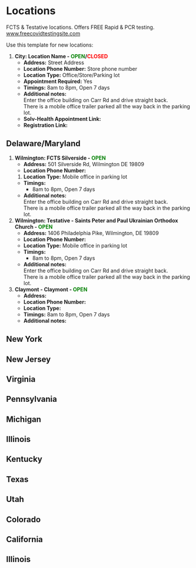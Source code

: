 # Locations

FCTS & Testative locations. Offers FREE Rapid & PCR testing.  
www.freecovidtestingsite.com  

Use this template for new locations:

1. **City: Location Name - <font color="green">OPEN</font>/<font color="red">CLOSED</font>**
    * **Address:** Street Address
    * **Location Phone Number:** Store phone number
    * **Location Type:** Office/Store/Parking lot
    * **Appointment Required:** Yes
    * **Timings:** 8am to 8pm, Open 7 days
    * **Additional notes:**  
      Enter the office building on Carr Rd and drive straight back.  
      There is a mobile office trailer parked all the way back in the parking lot.
    * **Solv-Health Appointment Link:** 
    * **Registration Link:**  


## **Delaware/Maryland**
1. **Wilmington: FCTS Silverside - <font color="green">OPEN</font>**
    * **Address:** 501 Silverside Rd, Wilmington DE 19809
    *  **Location Phone Number:** 
    1. **Location Type:** Mobile office in parking lot
    - **Timings:** 
        * 8am to 8pm, Open 7 days
    - **Additional notes:**  
      Enter the office building on Carr Rd and drive straight back.  
      There is a mobile office trailer parked all the way back in the parking lot.
1. **Wilmington: Testative - Saints Peter and Paul Ukrainian Orthodox Church - <font color="green">OPEN</font>**
    * **Address:** 1406 Philadelphia Pike, Wilmington, DE 19809
    * **Location Phone Number:** 
    * **Location Type:** Mobile office in parking lot
    * **Timings:** 
        * 8am to 8pm, Open 7 days
    * **Additional notes:**  
      Enter the office building on Carr Rd and drive straight back.  
      There is a mobile office trailer parked all the way back in the parking lot. 
1. **Claymont - Claymont - <font color="green">OPEN</font>**
    * **Address:** 
    * **Location Phone Number:** 
    * **Location Type:** 
    * **Timings:** 8am to 8pm, Open 7 days
    * **Additional notes:**  

## New York

## New Jersey

## Virginia

## Pennsylvania

## Michigan

## Illinois

## Kentucky

## Texas

## Utah

## Colorado

## California

## Illinois

